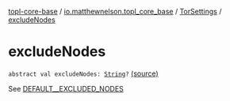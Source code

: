 [topl-core-base](../../index.md) / [io.matthewnelson.topl_core_base](../index.md) / [TorSettings](index.md) / [excludeNodes](./exclude-nodes.md)

# excludeNodes

`abstract val excludeNodes: `[`String`](https://kotlinlang.org/api/latest/jvm/stdlib/kotlin/-string/index.html)`?` [(source)](https://github.com/05nelsonm/TorOnionProxyLibrary-Android/blob/master/topl-core-base/src/main/java/io/matthewnelson/topl_core_base/TorSettings.kt#L126)

See [DEFAULT__EXCLUDED_NODES](-d-e-f-a-u-l-t__-e-x-c-l-u-d-e-d_-n-o-d-e-s.md)

